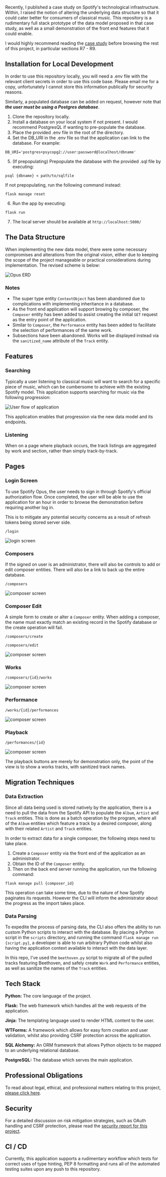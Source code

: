 Recently, I published a case study on Spotify's technological infrastructure. Within, I raised the notion of altering the underlying data structure so that it could cater better for consumers of classical music. This repository is a rudimentary full stack prototype of the data model proposed in that case study, as well as a small demonstration of the front end features that it could enable.

I would highly recommend reading the [case study](docs/A%20Case%20Study%20on%20Spotify.pdf) before browsing the rest of this project, in particular sections R7 - R9.

## Installation for Local Development

In order to use this repository locally, you will need a .env file with the relevant client secrets in order to use this code base. Please email me for a copy, unfortunately I cannot store this information publically for security reasons.

Similarly, a populated database can be added on request, however note that **_the user must be using a Postgres database_**.

1. Clone the repository locally.
2. Install a database on your local system if not present. I would recommend PostgresQL if wanting to pre-populate the database.
3. Place the provided .env file in the root of the directory.
4. Set the DB_URI in the .env file so that the application can link to the database. For example:
```
DB_URI='postgres+psycopg2://user:password@localhost/dbname'
```
5. (If prepopulating) Prepopulate the database with the provided .sql file by executing:
```
psql {dbname} < path/to/sqlfile
```
If not prepopulating, run the following command instead:
```
flask manage reset
```

6. Run the app by executing:
```
flask run
```

7. The local server should be available at `http://localhost:5000/`

## The Data Structure

When implementing the new data model, there were some necessary compromises and alterations from the original vision, either due to keeping the scope of the project manageable or practical considerations during implementation. The revised scheme is below:

![Opus ERD](docs/spotify_opus_erd.png)

### Notes

- The super type entity `ContextObject` has been abandoned due to complications with implementing inheritance in a database.
- As the front end application will support browing by composer, the `Composer` entity has been added to assist creating the initial `GET` request as the entry point of the application.
- Similar to `Composer`, the `Performance` entity has been added to facilitate the selection of performances of the same work.
- Subsections have been abandoned. Works will be displayed instead via the `sanitized_name` attribute of the `Track` entity.

## Features

### Searching

Typically a user listening to classical music will want to search for a specific piece of music, which can be cumbersome to achieve with the existing Spotify model. This application supports searching for music via the following progression: 

![User flow of application](docs/user_flow.png)

This application enables that progression via the new data model and its endpoints.

### Listening

When on a page where playback occurs, the track listings are aggregated by work and section, rather than simply track-by-track.

## Pages

### Login Screen

To use Spotify Opus, the user needs to sign in through Spotify's official authorization flow. Once completed, the user will be able to use the application for an hour in order to browse the demonstration before requiring another log in. 

This is to mitigate any potential security concerns as a result of refresh tokens being stored server side.

`/login`

![login screen](docs/screenshots/login.png)

### Composers

If the signed on user is an administrator, there will also be controls to add or edit composer entities. There will also be a link to back up the entire database.

`/composers`

![composer screen](docs/screenshots/composers.png)

### Composer Edit

A simple form to create or alter a `Composer` entity. When adding a composer, the name must exactly match an existing record in the Spotify database or the create operation will fail.

`/composers/create`

`/composers/edit`

![composer screen](docs/screenshots/composer_edit.png)

### Works

`/composers/{id}/works`

![composer screen](docs/screenshots/works.png)

### Performance

`/works/{id}/performances`

![composer screen](docs/screenshots/performances.png)

### Playback

`/performances/{id}`

![composer screen](docs/screenshots/play.png)

The playback buttons are merely for demonstration only, the point of the view is to show a works tracks, with sanitized track names.

## Migration Techniques

### Data Extraction

Since all data being used is stored natively by the application, there is a need to pull the data from the Spotify API to populate the `Album`, `Artist` and `Track` entities. This is done as a batch operation by the program, where all of the `Album` entities which feature a track by a desired composer, along with their related `Artist` and `Track` entities.

In order to extract data for a single composer, the following steps need to take place.

1. Create a `Composer` entity via the front end of the application as an administrator.
2. Obtain the ID of the `Composer` entity.
3. Then on the back end server running the application, run the following command:

```
flask manage pull {composer_id} 
```

This operation can take some time, due to the nature of how Spotify paginates its requests. However the CLI will inform the administrator about the progress as the import takes place.

### Data Parsing

To expedite the process of parsing data, the CLI also offers the ability to run custom Python scripts to interact with the database. By placing a Python script in the `scripts` directory, and running the command `flask manage run {script.py}`, a developer is able to run arbitrary Python code whilst also having the application context available to interact with the data layer.

In this repo, I've used the `beethoven.py` script to migrate all of the pulled tracks featuring Beethoven, and safely create `Work` and `Performance` entities, as well as sanitize the names of the `Track` entities.

## Tech Stack

**Python:** The core language of the project.

**Flask:** The web framework which handles all the web requests of the application.

**Jinja:** The templating language used to render HTML content to the user.

**WTForms:** A framework which allows for easy form creation and user validation, whilst also providing CSRF protection across the application.

**SQL Alchemy:** An ORM framework that allows Python objects to be mapped to an underlying relational database.

**PostgreSQL:** The database which serves the main application.

## Professional Obligations

To read about legal, ethical, and professional matters relating to this project, [please click here](docs/professional_obligations.md).

## Security

For a detailed discussion on risk mitigation strategies, such as OAuth handling and CSRF protection, please read the [security report for this project](docs/security_report.md).

## CI / CD

Currently, this application supports a rudimentary workflow which tests for correct uses of type hinting, PEP 8 formatting and runs all of the automated testing suites upon any push to this repository.